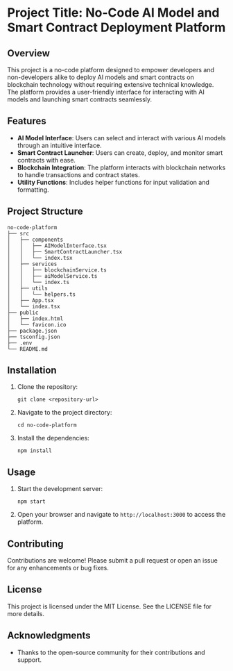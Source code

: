 # Project Title: No-Code AI Model and Smart Contract Deployment Platform

## Overview
This project is a no-code platform designed to empower developers and non-developers alike to deploy AI models and smart contracts on blockchain technology without requiring extensive technical knowledge. The platform provides a user-friendly interface for interacting with AI models and launching smart contracts seamlessly.

## Features
- **AI Model Interface**: Users can select and interact with various AI models through an intuitive interface.
- **Smart Contract Launcher**: Users can create, deploy, and monitor smart contracts with ease.
- **Blockchain Integration**: The platform interacts with blockchain networks to handle transactions and contract states.
- **Utility Functions**: Includes helper functions for input validation and formatting.

## Project Structure
```
no-code-platform
├── src
│   ├── components
│   │   ├── AIModelInterface.tsx
│   │   ├── SmartContractLauncher.tsx
│   │   └── index.tsx
│   ├── services
│   │   ├── blockchainService.ts
│   │   ├── aiModelService.ts
│   │   └── index.ts
│   ├── utils
│   │   └── helpers.ts
│   ├── App.tsx
│   └── index.tsx
├── public
│   ├── index.html
│   └── favicon.ico
├── package.json
├── tsconfig.json
├── .env
└── README.md
```

## Installation
1. Clone the repository:
   ```
   git clone <repository-url>
   ```
2. Navigate to the project directory:
   ```
   cd no-code-platform
   ```
3. Install the dependencies:
   ```
   npm install
   ```

## Usage
1. Start the development server:
   ```
   npm start
   ```
2. Open your browser and navigate to `http://localhost:3000` to access the platform.

## Contributing
Contributions are welcome! Please submit a pull request or open an issue for any enhancements or bug fixes.

## License
This project is licensed under the MIT License. See the LICENSE file for more details.

## Acknowledgments
- Thanks to the open-source community for their contributions and support.